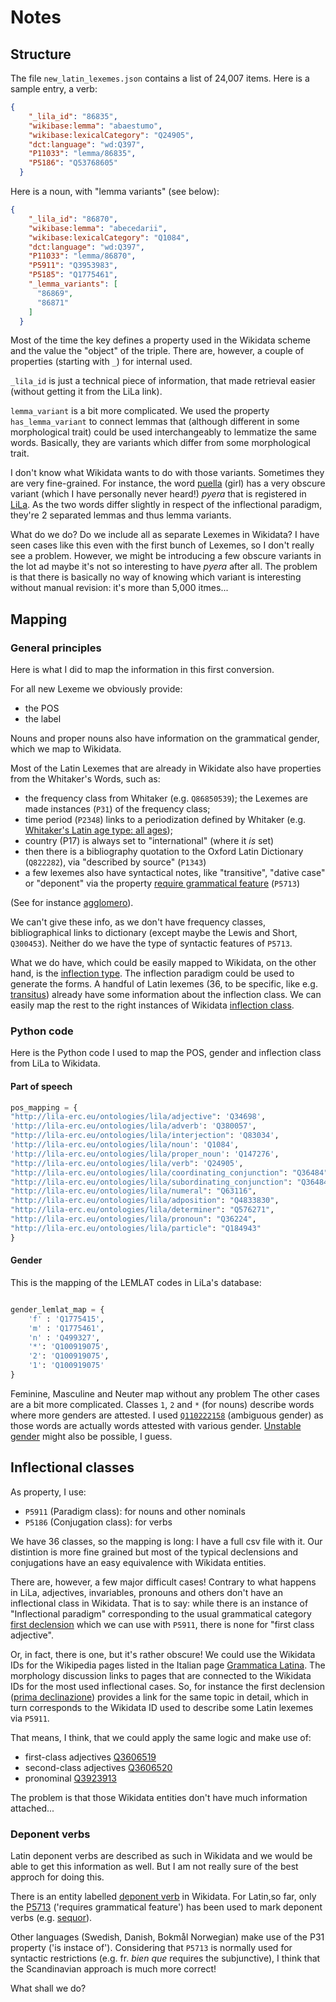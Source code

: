 # Notes

## Structure

The file `new_latin_lexemes.json` contains a list of 24,007 items. Here is a sample entry, a verb:

```json
{
    "_lila_id": "86835",
    "wikibase:lemma": "abaestumo",
    "wikibase:lexicalCategory": "Q24905",
    "dct:language": "wd:Q397",
    "P11033": "lemma/86835",
    "P5186": "Q53768605"
  }
```

Here is a noun, with "lemma variants" (see below):

```json
{
    "_lila_id": "86870",
    "wikibase:lemma": "abecedarii",
    "wikibase:lexicalCategory": "Q1084",
    "dct:language": "wd:Q397",
    "P11033": "lemma/86870",
    "P5911": "Q3953983",
    "P5185": "Q1775461",
    "_lemma_variants": [
      "86869",
      "86871"
    ]
  }
```

Most of the time the key defines a property used in the Wikidata scheme and the value the "object" of the triple. There are, however, a couple of properties (starting with `_`) for internal used.

`_lila_id` is just a technical piece of information, that made retrieval easier (without getting it from the LiLa link).

`lemma_variant` is a bit more complicated. We used the property `has_lemma_variant` to connect lemmas that (although different in some morphological trait) could be used interchangeably to lemmatize the same words. 
Basically, they are variants which differ from some morphological trait.

I don't know what Wikidata wants to do with those variants. Sometimes they are very fine-grained. For instance, the word [puella](https://www.wikidata.org/wiki/Lexeme:L282673) (girl) has a very obscure variant (which I have personally never heard!) *pyera* that is registered in [LiLa](http://lila-erc.eu/data/id/lemma/118823). As the two words differ slightly in respect of the inflectional paradigm, they're 2 separated lemmas and thus lemma variants.

What do we do? Do we include all as separate Lexemes in Wikidata? I have seen cases like this even with the first bunch of Lexemes, so I don't really see a problem. However, we might be introducing a few obscure variants in the lot ad maybe it's not so interesting to have *pyera* after all. The problem is that there is basically no way of knowing which variant is interesting without manual revision: it's more than 5,000 itmes...

## Mapping

### General principles

Here is what I did to map the information in this first conversion.

For all new Lexeme we obviously provide:

- the POS
- the label

Nouns and proper nouns also have information on the grammatical gender, which we map to Wikidata.

Most of the Latin Lexemes that are already in Wikidate also have properties from the Whitaker's Words, such as:

- the frequency class from Whitaker (e.g. `Q86850539`); the Lexemes are made instances (`P31`) of the frequency class;
- time period (`P2348`) links to a periodization defined by Whitaker (e.g. [Whitaker's Latin age type: all ages](https://www.wikidata.org/wiki/Q87433822));
- country (P17) is always set to "international" (where it *is* set)
- then there is a bibliography quotation to the Oxford Latin Dictionary (`Q822282`), via "described by source" (`P1343`)
- a few lexemes also have syntactical notes, like "transitive", "dative case" or "deponent" via the property [require grammatical feature](https://www.wikidata.org/wiki/Property:P5713) (`P5713`)

(See for instance [agglomero](https://www.wikidata.org/wiki/Lexeme:L256712)).

We can't give these info, as we don't have frequency classes, bibliographical links to dictionary (except maybe the Lewis and Short, `Q300453`). Neither do we have the type of syntactic features of `P5713`.

What we do have, which could be easily mapped to Wikidata, on the other hand, is the [inflection type](http://lila-erc.eu/ontologies/lila/hasInflectionType). The inflection paradigm could be used to generate the forms. 
A handful of Latin lexemes (36, to be specific, like e.g. [transitus](https://www.wikidata.org/wiki/Lexeme:L38541)) already have some information about the inflection class. We can easily map the rest to 
the right instances of Wikidata [inflection class](https://www.wikidata.org/wiki/Q56633378).

### Python code

Here is the Python code I used to map the POS, gender and inflection class from LiLa to Wikidata.

#### Part of speech

```python
pos_mapping = {
"http://lila-erc.eu/ontologies/lila/adjective": 'Q34698',
'http://lila-erc.eu/ontologies/lila/adverb': 'Q380057',
"http://lila-erc.eu/ontologies/lila/interjection": 'Q83034',
'http://lila-erc.eu/ontologies/lila/noun': 'Q1084',
'http://lila-erc.eu/ontologies/lila/proper_noun': 'Q147276',
"http://lila-erc.eu/ontologies/lila/verb": 'Q24905',
"http://lila-erc.eu/ontologies/lila/coordinating_conjunction": "Q36484",
"http://lila-erc.eu/ontologies/lila/subordinating_conjunction": "Q36484",
"http://lila-erc.eu/ontologies/lila/numeral": "Q63116",
"http://lila-erc.eu/ontologies/lila/adposition": "Q4833830",
"http://lila-erc.eu/ontologies/lila/determiner": "Q576271",
"http://lila-erc.eu/ontologies/lila/pronoun": "Q36224",
"http://lila-erc.eu/ontologies/lila/particle": "Q184943"
}
```

#### Gender

This is the mapping of the LEMLAT codes in LiLa's database:

```python

gender_lemlat_map = {
    'f' : 'Q1775415',
    'm' : 'Q1775461',
    'n' : 'Q499327',
    '*': 'Q100919075',
    '2': 'Q100919075',
    '1': 'Q100919075'
}

```

Feminine, Masculine and Neuter map without any problem The other cases are a bit more complicated. Classes `1`, `2` and `*` (for nouns) describe words where more genders are attested. I used [`Q110222158`](https://www.wikidata.org/wiki/Q100919075) (ambiguous gender) as those words are actually words attested with various gender. [Unstable gender](https://www.wikidata.org/wiki/Q110222158) might also be possible, I guess.

## Inflectional classes

As property, I use:

* `P5911` (Paradigm class): for nouns and other nominals
* `P5186` (Conjugation class): for verbs

We have 36 classes, so the mapping is long: I have a full csv file with it. Our distintion is more fine grained but most of the typical declensions and conjugations have an easy equivalence with Wikidata entities.

There are, however, a few major difficult cases! Contrary to what happens in LiLa, adjectives, invariables, pronouns and others don't have an inflectional class in Wikidata. That is to say: while there is an instance of "Inflectional paradigm" corresponding to the usual grammatical category [first declension](https://www.wikidata.org/wiki/Q3921592) which we can use with `P5911`, there is none for "first class adjective".

Or, in fact, there is one, but it's rather obscure! We could use the Wikidata IDs for the Wikipedia pages listed in the Italian page [Grammatica Latina](https://it.wikipedia.org/wiki/Grammatica_latina). The morphology discussion links to pages that are connected to the Wikidata IDs for the most used inflectional cases. So, for instance the first declension ([prima declinazione](https://it.wikipedia.org/wiki/Grammatica_latina#Prima_declinazione)) provides a link for the same topic in detail, which in turn corresponds to the Wikidata ID used to describe some Latin lexemes via `P5911`.

That means, I think, that we could apply the same logic and make use of:

* first-class adjectives [Q3606519](https://www.wikidata.org/wiki/Q3606519)
* second-class adjectives [Q3606520](https://www.wikidata.org/wiki/Q3606520)
* pronominal [Q3923913](https://www.wikidata.org/wiki/Q3923913)

The problem is that those Wikidata entities don't have much information attached...

### Deponent verbs

Latin deponent verbs are described as such in Wikidata and we would be able to get this information as well. But I am not really sure of the best approch for doing this.

There is an entity labelled [deponent verb](https://www.wikidata.org/wiki/Q262501) in Wikidata. For Latin,so far, only the [P5713](https://www.wikidata.org/wiki/Property:P5713) ('requires grammatical feature') has been used to mark deponent verbs (e.g. [sequor](https://www.wikidata.org/wiki/Lexeme:L284621)).

Other languages (Swedish, Danish, Bokmål Norwegian) make use of the P31 property ('is instace of'). Considering that `P5713` is normally used for syntactic restrictions (e.g. fr. *bien que* requires the subjunctive), I think that the Scandinavian approach is much more correct!

What shall we do?
